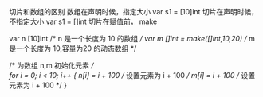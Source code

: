 切片和数组的区别
数组在声明时候，指定大小 var s1 = [10]int
切片在声明时候，不指定大小 var s1 = []int
切片在赋值前， make

var n [10]int /* n 是一个长度为 10 的数组 */
var m []int = make([]int,10,20) /* m 是一个长度为 10,容量为20 的动态数组 */

   /* 为数组 n,m 初始化元素 */         
   for i = 0; i < 10; i++ {
      n[i] = i + 100 /* 设置元素为 i + 100 */
      m[i] = i + 100 /* 设置元素为 i + 100 */
   }
